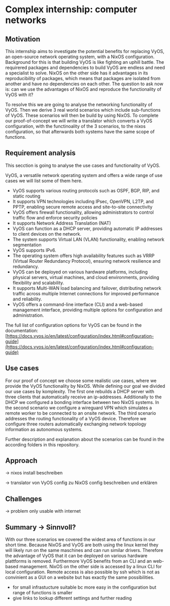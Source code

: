 # Complex internship: computer networks
## Motivation 
This internship aims to investigate the potential benefits for replacing VyOS, an open-source network operating system, with a NixOS configuration. Background for this is that building VyOS is like fighting an uphill battle. The requirered packages and dependencies to build VyOS are endless and need a specialist to solve. 
NixOS on the other side has it advantages in its reproducibility of packages, which means that packages are isolated from another and have no dependencies on each other.
The question to ask now is: can we use the advantages of NixOS and reproduce the functionality of VyOS with it? 

To resolve this we are going to analyse the networking functionality of VyOS. Then we derive 3 real world scenarios which include sub-functions of VyOS. These scenarios will then be build by using NixOS. To complete our proof-of-concept we will write a translator which converts a VyOS configuration, with the functinoality of the 3 scenarios, to the nixos configuration, so that afterwards both systems have the same scope of functions.

## Requirement analysis 
This secction is going to analyse the use cases and functionality of VyOS. 

VyOS, a versatile network operating system and offers a wide range of use cases we will list some of them here. 

- VyOS supports various routing protocols such as OSPF, BGP, RIP, and static routing
- It supports VPN technologies including IPsec, OpenVPN, L2TP, and PPTP, enabling secure remote access and site-to-site connectivity
- VyOS offers firewall functionality, allowing administrators to control traffic flow and enforce security policies
- It supports Network Address Translation (NAT)
- VyOS can function as a DHCP server, providing automatic IP addresses to client devices on the network.
- The system supports Virtual LAN (VLAN) functionality, enabling network segmentation
- VyOS supports IPv6.
- The operating system offers high availability features such as VRRP (Virtual Router Redundancy Protocol), ensuring network resilience and redundancy.
- VyOS can be deployed on various hardware platforms, including physical servers, virtual machines, and cloud environments, providing flexibility and scalability.
- It supports Multi-WAN load balancing and failover, distributing network traffic across multiple Internet connections for improved performance and reliability.
- VyOS offers a command-line interface (CLI) and a web-based management interface, providing multiple options for configuration and administration.

The full list of configuration options for VyOS can be found in the documentation:
[https://docs.vyos.io/en/latest/configuration/index.html#configuration-guide](https://docs.vyos.io/en/latest/configuration/index.html#configuration-guide)


## Use cases 
For our proof of concept we choose some realistic use cases, where we provide the VyOS functionality by NixOS. While defining our goal we divided our use cases by komplexity. The first one rebuilds a DHCP server with three clients that automatically receive an ip-addresses. Additionally to the DHCP we configured a bonding interface between two NixOS systems. 
In the second scenario we configure a wireguard VPN which simulates a remote worker to be connected to an onsite network.
The third scenario addresses the routing functionality of a VyOS device. Therefore we configure three routers automatically exchanging network topology information as autonomous systems. 

Further description and explanation about the scenarios can be found in the according folders in this repository. 

## Approach 

-> nixos install beschreiben 

-> translator von VyOS config zu NixOS config beschreiben und erklären 


## Challenges 

-> problem only usable with internet

## Summary -> Sinnvoll? 
With our three scenarios we covered the widest area of functions in our short time. Because NixOS and VyOS are both using the linux kernel they will likely run on the same maschines and can run similar drivers. Therefore the advantage of VyOS that it can be deployed on various hardware plattforms is removed. Furthermore VyOS benefits from an CLI and an web-based management. NixOS on the other side is accessed by a linux CLI for local configuration. Remote access is also possible by ssh which is not as convinient as a GUI on a website but has exactly the same possibilities.


- for small infrastucture suitable bc more easy in the configuration but range of functions is smaller 
- give links to lookup different settings and further reading 
